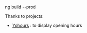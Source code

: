 ng build --prod

Thanks to projects:
- [Yohours](https://projets.pavie.info/yohours) : to display opening hours
